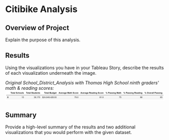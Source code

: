 # Citibike Analysis

## Overview of Project
Explain the purpose of this analysis.

## Results
Using the visualizations you have in your Tableau Story, describe the results of each visualization underneath the image.

*Original School_District_Analysis with Thomas High School ninth graders' math & reading scores:*
![District_Summary_PyCitySchools](https://github.com/borkard/School_District_Analysis/blob/main/Resources/District_Summary_PyCitySchools.PNG)

## Summary
Provide a high-level summary of the results and two additional visualizations that you would perform with the given dataset.

